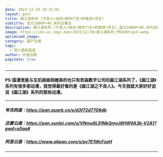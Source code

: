 ```yaml
---
date: 2023-12-29 18:31:01
layout: post
title: 画江湖系列 (不良人+侠岚+换世门生+杯莫停+灵主)
subtitle: 蓝光1080P+4K.系列合集全
description: 画江湖系列 (不良人+侠岚+换世门生+杯莫停+灵主),蓝光1080P+4K.系列合集全...
image: https://cdn-us.imgs.moe/2023/12/30/画江湖系列_PRGSBtCgvX.webp
optimized_image: 
category: 国产动漫
tags:
  - 周六更新国漫
author: 对酒当歌
paginate: true
---
```



---

#### PS:国漫里能与玄机娘娘相媲美的也只有若森数字公司的画江湖系列了，《画江湖》系列有很多部动漫，我觉得最好看的是《画江湖之不良人》。今天我就大家好好说说《画江湖》系列的那些动漫。

---

##### 夸克网盘：<https://pan.quark.cn/s/d3f72d7708db>

##### 迅雷云盘：<https://pan.xunlei.com/s/VNmu6L91NkQmvJ8HW9A3b-V2A1?pwd=a5qa#>

##### 阿里云盘：<https://www.alipan.com/s/pv7E1WcFzpH>

---
